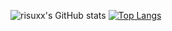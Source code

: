 ![risuxx's GitHub stats](https://github-readme-stats.vercel.app/api?username=risuxx&show_icons=true&theme=transparent)
[![Top Langs](https://github-readme-stats.vercel.app/api/top-langs/?username=risuxx&layout=compact&hide=css,html&size_weight=0.5&count_weight=0.5&langs_count=8)](https://github.com/anuraghazra/github-readme-stats)
<!--
**risuxx/risuxx** is a ✨ _special_ ✨ repository because its `README.md` (this file) appears on your GitHub profile.

Here are some ideas to get you started:

- 🔭 I’m currently working on ...
- 🌱 I’m currently learning ...
- 👯 I’m looking to collaborate on ...
- 🤔 I’m looking for help with ...
- 💬 Ask me about ...
- 📫 How to reach me: ...
- 😄 Pronouns: ...
- ⚡ Fun fact: ...
-->
